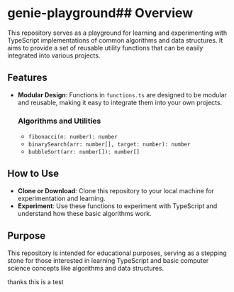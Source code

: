 # genie-playground## Overview
This repository serves as a playground for learning and experimenting with TypeScript implementations of common algorithms and data structures. It aims to provide a set of reusable utility functions that can be easily integrated into various projects.

## Features
- **Modular Design**: Functions in `functions.ts` are designed to be modular and reusable, making it easy to integrate them into your own projects.

  ### Algorithms and Utilities
  - `fibonacci(n: number): number`
  - `binarySearch(arr: number[], target: number): number`
  - `bubbleSort(arr: number[]): number[]`

## How to Use
- **Clone or Download**: Clone this repository to your local machine for experimentation and learning.
- **Experiment**: Use these functions to experiment with TypeScript and understand how these basic algorithms work.

## Purpose
This repository is intended for educational purposes, serving as a stepping stone for those interested in learning TypeScript and basic computer science concepts like algorithms and data structures.

thanks
this is a test